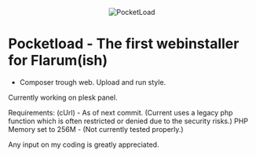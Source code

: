 <p align="center"> <img alt="PocketLoad" src="http://i.imgur.com/efZ8vHn.png"> </p>


# Pocketload - The first webinstaller for Flarum(ish)
* Composer trough web. Upload and run style. 

Currently working on plesk panel. 

Requirements: 
(cUrl) - As of next commit. (Current uses a legacy php function which is often restricted or denied due to the security risks.)
PHP Memory set to 256M - (Not currently tested properly.)

Any input on my coding is greatly appreciated. 
